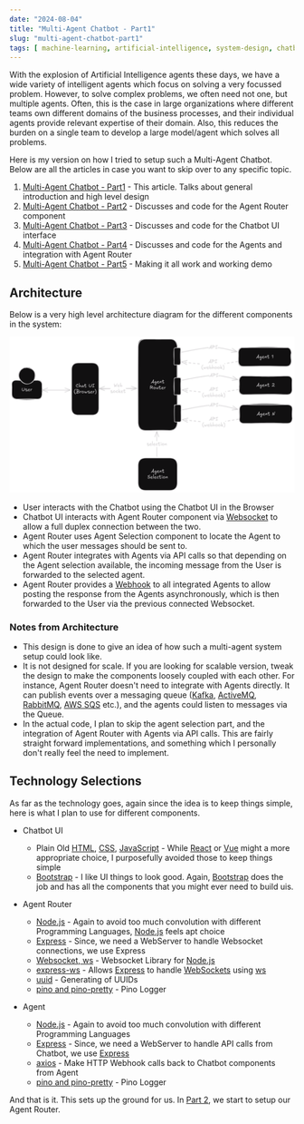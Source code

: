 ```yaml
---
date: "2024-08-04"
title: "Multi-Agent Chatbot - Part1"
slug: "multi-agent-chatbot-part1"
tags: [ machine-learning, artificial-intelligence, system-design, chatbot ]
---
```


With the explosion of Artificial Intelligence agents these days, we have a wide variety of intelligent agents which focus on solving a very focussed problem. However, to solve complex problems, we often need not one, but multiple agents. Often, this is the case in large organizations where different teams own different domains of the business processes, and their individual agents provide relevant expertise of their domain. Also, this reduces the burden on a single team to develop a large model/agent which solves all problems.

Here is my version on how I tried to setup such a Multi-Agent Chatbot. Below are all the articles in case you want to skip over to any specific topic.

1. [Multi-Agent Chatbot - Part1][1] - This article. Talks about general introduction and high level design
2. [Multi-Agent Chatbot - Part2][2] - Discusses and code for the Agent Router component
3. [Multi-Agent Chatbot - Part3][3] - Discusses and code for the Chatbot UI interface
4. [Multi-Agent Chatbot - Part4][4] - Discusses and code for the Agents and integration with Agent Router
5. [Multi-Agent Chatbot - Part5][5] - Making it all work and working demo

## Architecture

Below is a very high level architecture diagram for the different components in the system:

![Multi-Agent Chatbot - Architecture](/blog/2024/08/images/002-multi-agent-chatbot_1.png)

* User interacts with the Chatbot using the Chatbot UI in the Browser
* Chatbot UI interacts with Agent Router component via [Websocket][6] to allow a full duplex connection between the two.
* Agent Router uses Agent Selection component to locate the Agent to which the user messages should be sent to.
* Agent Router integrates with Agents via API calls so that depending on the Agent selection available, the incoming message from the User is forwarded to the selected agent.
* Agent Router provides a [Webhook][7] to all integrated Agents to allow posting the response from the Agents asynchronously, which is then forwarded to the User via the previous connected Websocket.

### Notes from Architecture

* This design is done to give an idea of how such a multi-agent system setup could look like.
* It is not designed for scale. If you are looking for scalable version, tweak the design to make the components loosely coupled with each other. For instance, Agent Router doesn't need to integrate with Agents directly. It can publish events over a messaging queue ([Kafka][8], [ActiveMQ][9], [RabbitMQ][10], [AWS SQS][11] etc.), and the agents could listen to messages via the Queue.
* In the actual code, I plan to skip the agent selection part, and the integration of Agent Router with Agents via API calls. This are fairly straight forward implementations, and something which I personally don't really feel the need to implement.

## Technology Selections

As far as the technology goes, again since the idea is to keep things simple, here is what I plan to use for different components.

* Chatbot UI
  * Plain Old [HTML][12], [CSS][13], [JavaScript][14] - While [React][15] or [Vue][16] might a more appropriate choice, I purposefully avoided those to keep things simple
  * [Bootstrap][17] - I like UI things to look good. Again, [Bootstrap][17] does the job and has all the components that you might ever need to build uis.

* Agent Router
  * [Node.js][18] - Again to avoid too much convolution with different Programming Languages, [Node.js][18] feels apt choice
  * [Express][19] - Since, we need a WebServer to handle Websocket connections, we use Express
  * [Websocket, ws][20] - Websocket Library for [Node.js][18]
  * [express-ws][21] - Allows [Express][19] to handle [WebSockets][6] using [ws][20]
  * [uuid][22] - Generating of UUIDs
  * [pino and pino-pretty][23] - Pino Logger

* Agent
  * [Node.js][18] - Again to avoid too much convolution with different Programming Languages
  * [Express][19] - Since, we need a WebServer to handle API calls from Chatbot, we use [Express][19]
  * [axios][24] - Make HTTP Webhook calls back to Chatbot components from Agent
  * [pino and pino-pretty][23] - Pino Logger

And that is it. This sets up the ground for us. In [Part 2][2], we start to setup our Agent Router.




   [1]: /blog/2024/08/multi-agent-chatbot-part1
   [2]: /blog/2024/08/multi-agent-chatbot-part2
   [3]: /blog/2024/08/multi-agent-chatbot-part3
   [4]: /blog/2024/08/multi-agent-chatbot-part4
   [5]: /blog/2024/08/multi-agent-chatbot-part5
   [6]: Websocket
   [7]: Webhook
   [8]: Kafka
   [9]: ActiveMQ
  [10]: RabbitMQ
  [11]: AWSSQS
  [12]: HTML
  [13]: CSS
  [14]: JavaScript
  [15]: React
  [16]: Vue
  [17]: Bootstrap
  [18]: Node.js
  [19]: Express
  [20]: Node.js-ws
  [21]: express-ws
  [22]: uuid
  [23]: Pino
  [24]: axios
